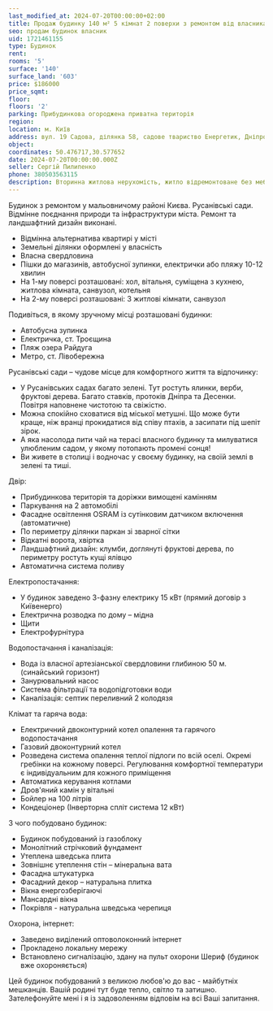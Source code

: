 ```yaml
---
last_modified_at: 2024-07-20T00:00:00+02:00
title: Продаж будинку 140 м² 5 кімнат 2 поверхи з ремонтом від власника на 19 Садовій
seo: продам будинок власник
uid: 1721461155
type: Будинок
rent:
rooms: '5'
surface: '140'
surface_land: '603'
price: $186000
price_sqmt:
floor:
floors: '2'
parking: Прибудинкова огороджена приватна територія
region:
location: м. Київ
address: вул. 19 Садова, ділянка 58, садове твариство Енергетик, Дніпровський район
object:
coordinates: 50.476717,30.577652
date: 2024-07-20T00:00:00.000Z
seller: Сергій Пилипенко
phone: 380503563115
description: Вторинна житлова нерухомість, житло відремонтоване без меблів і техніки, придатне для проживання
---
```


Будинок з ремонтом у мальовничому районі Києва. Русанівські сади. Відмінне поєднання природи та інфраструктури міста. Ремонт та ландшафтний дизайн виконані.

- Відмінна альтернатива квартирі у місті
- Земельні ділянки оформлені у власність
- Власна свердловина
- Пішки до магазинів, автобусної зупинки, електрички або пляжу 10-12 хвилин
- На 1-му поверсі розташовані: хол, вітальня, суміщена з кухнею, житлова кімната, санвузол, котельня
- На 2-му поверсі розташовані: 3 житлові кімнати, санвузол

Подивіться, в якому зручному місці розташовані будинки:

- Автобусна зупинка
- Електричка, ст. Троєщина
- Пляж озера Райдуга
- Метро, ст. Лівобережна

Русанівські сади – чудове місце для комфортного життя та відпочинку:

- У Русанівських садах багато зелені. Тут ростуть ялинки, верби, фруктові дерева. Багато ставків, протоків Дніпра та Десенки. Повітря наповнене чистотою та свіжістю.
- Можна спокійно сховатися від міської метушні. Що може бути краще, ніж вранці прокидатися від співу птахів, а засипати під шепіт зірок.
- А яка насолода пити чай на терасі власного будинку та милуватися улюбленим садом, у якому потопають промені сонця!
- Ви живете в столиці і водночас у своєму будинку, на своїй землі в зелені та тиші.

Двір:

- Прибудинкова територія та доріжки вимощені камінням
- Паркування на 2 автомобілі
- Фасадне освітлення OSRAM із сутінковим датчиком включення (автоматичне)
- По периметру ділянки паркан зі зварної сітки
- Відкатні ворота, хвіртка
- Ландшафтний дизайн: клумби, доглянуті фруктові дерева, по периметру ростуть кущі ялівцю
- Автоматична система поливу

Електропостачання:

- У будинок заведено 3-фазну електрику 15 кВт (прямий договір з Київенерго)
- Електрична розводка по дому – мідна
- Щити
- Електрофурнітура

Водопостачання і каналізація:

- Вода із власної артезіанської свердловини глибиною 50 м. (синайський горизонт)
- Занурювальний насос
- Система фільтрації та водопідготовки води
- Каналізація: септик переливний 2 колодязя

Клімат та гаряча вода:

- Електричний двоконтурний котел опалення та гарячого водопостачання
- Газовий двоконтурний котел
- Розведена система опалення теплої підлоги по всій оселі. Окремі гребінки на кожному поверсі. Регулювання комфортної температури є індивідуальним для кожного приміщення
- Автоматика керування котлами
- Дров'яний камін у вітальні
- Бойлер на 100 літрів
- Кондеціонер (Інверторна спліт система 12 кВт)

З чого побудовано будинок:

- Будинок побудований із газоблоку
- Монолітний стрічковий фундамент
- Утеплена шведська плита
- Зовнішнє утеплення стін – мінеральна вата
- Фасадна штукатурка
- Фасадний декор – натуральна плитка
- Вікна енергозберігаючі
- Мансардні вікна
- Покрівля - натуральна шведська черепиця

Охорона, інтернет:

- Заведено виділений оптоволоконний інтернет
- Прокладено локальну мережу
- Встановлено сигналізацію, здану на пульт охорони Шериф (будинок вже охороняється)

Цей будинок побудований з великою любов'ю до вас - майбутніх мешканців. Вашій родині тут буде тепло, світло та затишно. Зателефонуйте мені і я із задоволенням відповім на всі Ваші запитання.

